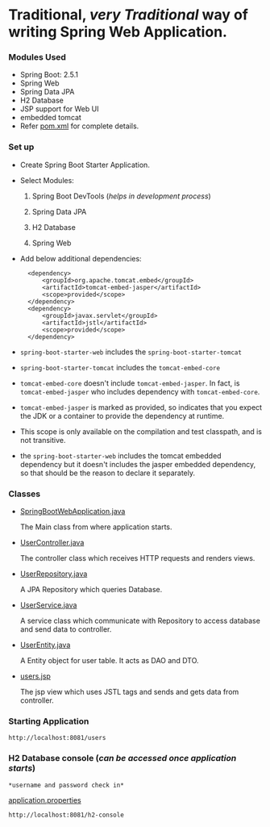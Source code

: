 # Traditional, *very Traditional* way of writing Spring Web Application.

### Modules Used
* Spring Boot: 2.5.1
* Spring Web
* Spring Data JPA
* H2 Database
* JSP support for Web UI
* embedded tomcat
* Refer [pom.xml](https://github.com/failedpeanut/spring/blob/main/spring-boot-web-application/pom.xml) for complete details.

### Set up
* Create Spring Boot Starter Application.

* Select Modules:

	1. Spring Boot DevTools (*helps in development process*)
	
	2. Spring Data JPA
	
	3. H2 Database
	
	4. Spring Web
	
* Add below additional dependencies:
		
		<dependency>
			<groupId>org.apache.tomcat.embed</groupId>
			<artifactId>tomcat-embed-jasper</artifactId>
			<scope>provided</scope>
		</dependency>
		<dependency>
			<groupId>javax.servlet</groupId>
			<artifactId>jstl</artifactId>
			<scope>provided</scope>
		</dependency>
		
		

* `spring-boot-starter-web` includes the `spring-boot-starter-tomcat`

* `spring-boot-starter-tomcat` includes the `tomcat-embed-core`

* `tomcat-embed-core` doesn't include `tomcat-embed-jasper`. In fact, is `tomcat-embed-jasper` who includes dependency with `tomcat-embed-core`.

* `tomcat-embed-jasper` is marked as provided, so indicates that you expect the JDK or a container to provide the dependency at runtime. 

* This scope is only available on the compilation and test classpath, and is not transitive.

* the `spring-boot-starter-web` includes the tomcat embedded dependency but it doesn't includes the jasper embedded dependency, so that should be the reason to declare it separately.

### Classes
* [SpringBootWebApplication.java](https://github.com/failedpeanut/spring/blob/main/spring-boot-web-application/src/main/java/com/failedpeanut/springboot/webapplication/SpringBootWebApplication.java)

	The Main class from where application starts.

* [UserController.java](https://github.com/failedpeanut/spring/blob/main/spring-boot-web-application/src/main/java/com/failedpeanut/springboot/webapplication/UserController.java)

	The controller class which receives HTTP requests and renders views.

* [UserRepository.java](https://github.com/failedpeanut/spring/blob/main/spring-boot-web-application/src/main/java/com/failedpeanut/springboot/webapplication/UserRepository.java)

	A JPA Repository which queries Database.

* [UserService.java](https://github.com/failedpeanut/spring/blob/main/spring-boot-web-application/src/main/java/com/failedpeanut/springboot/webapplication/UserService.java)

	A service class which communicate with Repository to access database and send data to controller.

* [UserEntity.java](https://github.com/failedpeanut/spring/blob/main/spring-boot-web-application/src/main/java/com/failedpeanut/springboot/webapplication/UserEntity.java)

	A Entity object for user table. It acts as DAO and DTO.

* [users.jsp](https://github.com/failedpeanut/spring/blob/main/spring-boot-web-application/src/main/webapp/WEB-INF/jsp/users.jsp)

	The jsp view which uses JSTL tags and sends and gets data from controller.
	
### Starting Application

	http://localhost:8081/users

### H2 Database console (*can be accessed once application starts*)
	*username and password check in* 
[application.properties](https://github.com/failedpeanut/spring/blob/main/spring-boot-web-application/src/main/resources/application.properties)

	http://localhost:8081/h2-console
	